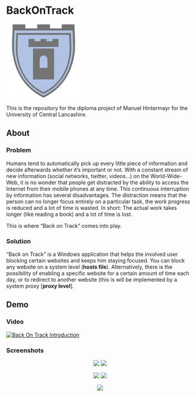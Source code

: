 # BackOnTrack

<img src="BackOnTrack/BackOnTrack.SharedResources/Resources/Logo.png" alt="Logo" width="200" height="200" />

This is the repository for the diploma project of Manuel Hintermayr for the University of Central Lancashire.

## About

### Problem

Humans tend to automatically pick up every little piece of information and decide afterwards whether it’s important or not. With a constant stream of new information (social networks, twitter, videos...) on the
World-Wide-Web, it is no wonder that people get distracted by the ability to access the Internet from their mobile phones at any time.
This continuous interruption by information has several disadvantages. The distraction means that the person can no longer focus entirely on a particular task, the work progress is reduced and a lot of time is wasted. In short: The actual work takes longer (like reading a book) and a lot of time is lost.

This is where “Back on Track” comes into play.

### Solution

“Back on Track” is a Windows application that helps the involved user blocking certain websites and keeps him staying focused. You can block any website on a system level (**hosts file**). Alternatively, there is the possibility of enabling a specific website for a certain amount of time each day, or to redirect to another website (this is will be implemented by a system proxy [**proxy level**].


## Demo
### Video
[![Back On Track Introduction](https://raw.githubusercontent.com/manuelhintermayr/BackOnTrack/feature/screenshots/screenshots/video.gif)](https://youtu.be/iotXJcCK0BY)

### Screenshots
<p align="center">
    <img src="https://raw.githubusercontent.com/manuelhintermayr/BackOnTrack/feature/screenshots/screenshots/mainWindow_welcome.jpg" width="250">
    <img src="https://raw.githubusercontent.com/manuelhintermayr/BackOnTrack/feature/screenshots/screenshots/mainWindow_hostsEditor.jpg" width="250">
</p>
<p align="center">
    <img src="https://raw.githubusercontent.com/manuelhintermayr/BackOnTrack/feature/screenshots/screenshots/mainWindow_addNewProfile.jpg" width="250">
    <img src="https://raw.githubusercontent.com/manuelhintermayr/BackOnTrack/feature/screenshots/screenshots/mainWindow_LookAtSampleProfile.jpg" width="250">
</p>
<p align="center">
    <img src="https://raw.githubusercontent.com/manuelhintermayr/BackOnTrack/feature/screenshots/screenshots/mainWindow_editEntry.jpg" width="250">
</p>

